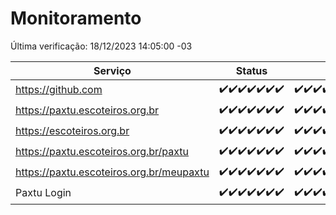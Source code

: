 # Monitoramento

Última verificação: 18/12/2023 14:05:00 -03

|Serviço|Status|Últimas 24h|
|---|---|---|
|https://github.com|<span title="2023-12-11: OK=24">✔️</span><span title="2023-12-12: OK=24">✔️</span><span title="2023-12-13: OK=24">✔️</span><span title="2023-12-14: OK=24">✔️</span><span title="2023-12-15: OK=24">✔️</span><span title="2023-12-16: OK=24">✔️</span><span title="2023-12-17: OK=18">✔️</span>|<span title="17/12/2023 15:07:00 -03 : 200">✔️</span><span title="17/12/2023 16:03:00 -03 : 200">✔️</span><span title="17/12/2023 17:06:00 -03 : 200">✔️</span><span title="17/12/2023 18:03:00 -03 : 200">✔️</span><span title="17/12/2023 19:04:00 -03 : 200">✔️</span><span title="17/12/2023 20:05:00 -03 : 200">✔️</span><span title="17/12/2023 21:32:00 -03 : 200">✔️</span><span title="17/12/2023 22:48:00 -03 : 200">✔️</span><span title="17/12/2023 23:21:00 -03 : 200">✔️</span><span title="18/12/2023 00:07:00 -03 : 200">✔️</span><span title="18/12/2023 01:08:00 -03 : 200">✔️</span><span title="18/12/2023 02:06:00 -03 : 200">✔️</span><span title="18/12/2023 03:09:00 -03 : 200">✔️</span><span title="18/12/2023 04:06:00 -03 : 200">✔️</span><span title="18/12/2023 05:09:00 -03 : 200">✔️</span><span title="18/12/2023 06:07:00 -03 : 200">✔️</span><span title="18/12/2023 07:07:00 -03 : 200">✔️</span><span title="18/12/2023 08:04:00 -03 : 200">✔️</span><span title="18/12/2023 09:11:00 -03 : 200">✔️</span><span title="18/12/2023 10:10:00 -03 : 200">✔️</span><span title="18/12/2023 11:06:00 -03 : 200">✔️</span><span title="18/12/2023 12:07:00 -03 : 200">✔️</span><span title="18/12/2023 13:07:00 -03 : 200">✔️</span><span title="18/12/2023 14:05:00 -03 : 200">✔️</span>|
|https://paxtu.escoteiros.org.br|<span title="2023-12-11: OK=24">✔️</span><span title="2023-12-12: OK=24">✔️</span><span title="2023-12-13: OK=24">✔️</span><span title="2023-12-14: OK=24">✔️</span><span title="2023-12-15: OK=24">✔️</span><span title="2023-12-16: OK=24">✔️</span><span title="2023-12-17: OK=18">✔️</span>|<span title="17/12/2023 15:07:00 -03 : 200">✔️</span><span title="17/12/2023 16:03:00 -03 : 200">✔️</span><span title="17/12/2023 17:06:00 -03 : 200">✔️</span><span title="17/12/2023 18:03:00 -03 : 200">✔️</span><span title="17/12/2023 19:04:00 -03 : 200">✔️</span><span title="17/12/2023 20:05:00 -03 : 200">✔️</span><span title="17/12/2023 21:32:00 -03 : 200">✔️</span><span title="17/12/2023 22:48:00 -03 : 200">✔️</span><span title="17/12/2023 23:21:00 -03 : 200">✔️</span><span title="18/12/2023 00:07:00 -03 : 200">✔️</span><span title="18/12/2023 01:08:00 -03 : 200">✔️</span><span title="18/12/2023 02:06:00 -03 : 200">✔️</span><span title="18/12/2023 03:09:00 -03 : 200">✔️</span><span title="18/12/2023 04:06:00 -03 : 200">✔️</span><span title="18/12/2023 05:09:00 -03 : 200">✔️</span><span title="18/12/2023 06:07:00 -03 : 200">✔️</span><span title="18/12/2023 07:07:00 -03 : 200">✔️</span><span title="18/12/2023 08:04:00 -03 : 200">✔️</span><span title="18/12/2023 09:11:00 -03 : 200">✔️</span><span title="18/12/2023 10:10:00 -03 : 200">✔️</span><span title="18/12/2023 11:06:00 -03 : 200">✔️</span><span title="18/12/2023 12:07:00 -03 : 200">✔️</span><span title="18/12/2023 13:07:00 -03 : 200">✔️</span><span title="18/12/2023 14:05:00 -03 : 200">✔️</span>|
|https://escoteiros.org.br|<span title="2023-12-11: OK=24">✔️</span><span title="2023-12-12: OK=24">✔️</span><span title="2023-12-13: OK=24">✔️</span><span title="2023-12-14: OK=24">✔️</span><span title="2023-12-15: OK=24">✔️</span><span title="2023-12-16: OK=24">✔️</span><span title="2023-12-17: OK=18">✔️</span>|<span title="17/12/2023 15:07:00 -03 : 200">✔️</span><span title="17/12/2023 16:03:00 -03 : 200">✔️</span><span title="17/12/2023 17:06:00 -03 : 200">✔️</span><span title="17/12/2023 18:03:00 -03 : 200">✔️</span><span title="17/12/2023 19:04:00 -03 : 200">✔️</span><span title="17/12/2023 20:05:00 -03 : 200">✔️</span><span title="17/12/2023 21:32:00 -03 : 200">✔️</span><span title="17/12/2023 22:48:00 -03 : 200">✔️</span><span title="17/12/2023 23:21:00 -03 : 200">✔️</span><span title="18/12/2023 00:07:00 -03 : 200">✔️</span><span title="18/12/2023 01:08:00 -03 : 200">✔️</span><span title="18/12/2023 02:06:00 -03 : 200">✔️</span><span title="18/12/2023 03:09:00 -03 : 200">✔️</span><span title="18/12/2023 04:06:00 -03 : 200">✔️</span><span title="18/12/2023 05:09:00 -03 : 200">✔️</span><span title="18/12/2023 06:07:00 -03 : 200">✔️</span><span title="18/12/2023 07:07:00 -03 : 200">✔️</span><span title="18/12/2023 08:05:00 -03 : 200">✔️</span><span title="18/12/2023 09:11:00 -03 : 200">✔️</span><span title="18/12/2023 10:10:00 -03 : 200">✔️</span><span title="18/12/2023 11:06:00 -03 : 200">✔️</span><span title="18/12/2023 12:07:00 -03 : 200">✔️</span><span title="18/12/2023 13:07:00 -03 : 200">✔️</span><span title="18/12/2023 14:05:00 -03 : 200">✔️</span>|
|https://paxtu.escoteiros.org.br/paxtu|<span title="2023-12-11: OK=24">✔️</span><span title="2023-12-12: OK=24">✔️</span><span title="2023-12-13: OK=24">✔️</span><span title="2023-12-14: OK=24">✔️</span><span title="2023-12-15: OK=24">✔️</span><span title="2023-12-16: OK=24">✔️</span><span title="2023-12-17: OK=18">✔️</span>|<span title="17/12/2023 15:07:00 -03 : 200">✔️</span><span title="17/12/2023 16:03:00 -03 : 200">✔️</span><span title="17/12/2023 17:06:00 -03 : 200">✔️</span><span title="17/12/2023 18:03:00 -03 : 200">✔️</span><span title="17/12/2023 19:04:00 -03 : 200">✔️</span><span title="17/12/2023 20:05:00 -03 : 200">✔️</span><span title="17/12/2023 21:32:00 -03 : 200">✔️</span><span title="17/12/2023 22:48:00 -03 : 200">✔️</span><span title="17/12/2023 23:21:00 -03 : 200">✔️</span><span title="18/12/2023 00:07:00 -03 : 200">✔️</span><span title="18/12/2023 01:08:00 -03 : 200">✔️</span><span title="18/12/2023 02:06:00 -03 : 200">✔️</span><span title="18/12/2023 03:09:00 -03 : 200">✔️</span><span title="18/12/2023 04:06:00 -03 : 200">✔️</span><span title="18/12/2023 05:09:00 -03 : 200">✔️</span><span title="18/12/2023 06:07:00 -03 : 200">✔️</span><span title="18/12/2023 07:07:00 -03 : 200">✔️</span><span title="18/12/2023 08:05:00 -03 : 200">✔️</span><span title="18/12/2023 09:11:00 -03 : 200">✔️</span><span title="18/12/2023 10:10:00 -03 : 200">✔️</span><span title="18/12/2023 11:06:00 -03 : 200">✔️</span><span title="18/12/2023 12:07:00 -03 : 200">✔️</span><span title="18/12/2023 13:07:00 -03 : 200">✔️</span><span title="18/12/2023 14:05:00 -03 : 200">✔️</span>|
|https://paxtu.escoteiros.org.br/meupaxtu|<span title="2023-12-11: OK=24">✔️</span><span title="2023-12-12: OK=24">✔️</span><span title="2023-12-13: OK=24">✔️</span><span title="2023-12-14: OK=24">✔️</span><span title="2023-12-15: OK=24">✔️</span><span title="2023-12-16: OK=24">✔️</span><span title="2023-12-17: OK=18">✔️</span>|<span title="17/12/2023 15:07:00 -03 : 200">✔️</span><span title="17/12/2023 16:03:00 -03 : 200">✔️</span><span title="17/12/2023 17:06:00 -03 : 200">✔️</span><span title="17/12/2023 18:03:00 -03 : 200">✔️</span><span title="17/12/2023 19:04:00 -03 : 200">✔️</span><span title="17/12/2023 20:05:00 -03 : 200">✔️</span><span title="17/12/2023 21:32:00 -03 : 200">✔️</span><span title="17/12/2023 22:48:00 -03 : 200">✔️</span><span title="17/12/2023 23:21:00 -03 : 200">✔️</span><span title="18/12/2023 00:07:00 -03 : 200">✔️</span><span title="18/12/2023 01:08:00 -03 : 200">✔️</span><span title="18/12/2023 02:06:00 -03 : 200">✔️</span><span title="18/12/2023 03:09:00 -03 : 200">✔️</span><span title="18/12/2023 04:06:00 -03 : 200">✔️</span><span title="18/12/2023 05:09:00 -03 : 200">✔️</span><span title="18/12/2023 06:07:00 -03 : 200">✔️</span><span title="18/12/2023 07:07:00 -03 : 200">✔️</span><span title="18/12/2023 08:05:00 -03 : 200">✔️</span><span title="18/12/2023 09:11:00 -03 : 200">✔️</span><span title="18/12/2023 10:10:00 -03 : 200">✔️</span><span title="18/12/2023 11:06:00 -03 : 200">✔️</span><span title="18/12/2023 12:07:00 -03 : 200">✔️</span><span title="18/12/2023 13:07:00 -03 : 200">✔️</span><span title="18/12/2023 14:05:00 -03 : 200">✔️</span>|
|Paxtu Login|<span title="2023-12-11: OK=24">✔️</span><span title="2023-12-12: OK=24">✔️</span><span title="2023-12-13: OK=24">✔️</span><span title="2023-12-14: OK=24">✔️</span><span title="2023-12-15: OK=24">✔️</span><span title="2023-12-16: OK=24">✔️</span><span title="2023-12-17: OK=18">✔️</span>|<span title="17/12/2023 15:07:00 -03 : 200">✔️</span><span title="17/12/2023 16:03:00 -03 : 200">✔️</span><span title="17/12/2023 17:06:00 -03 : 200">✔️</span><span title="17/12/2023 18:03:00 -03 : 200">✔️</span><span title="17/12/2023 19:04:00 -03 : 200">✔️</span><span title="17/12/2023 20:05:00 -03 : 200">✔️</span><span title="17/12/2023 21:32:00 -03 : 200">✔️</span><span title="17/12/2023 22:48:00 -03 : 200">✔️</span><span title="17/12/2023 23:21:00 -03 : 200">✔️</span><span title="18/12/2023 00:07:00 -03 : 200">✔️</span><span title="18/12/2023 01:08:00 -03 : 200">✔️</span><span title="18/12/2023 02:06:00 -03 : 200">✔️</span><span title="18/12/2023 03:09:00 -03 : 200">✔️</span><span title="18/12/2023 04:06:00 -03 : 200">✔️</span><span title="18/12/2023 05:09:00 -03 : 200">✔️</span><span title="18/12/2023 06:07:00 -03 : 200">✔️</span><span title="18/12/2023 07:07:00 -03 : 200">✔️</span><span title="18/12/2023 08:05:00 -03 : 200">✔️</span><span title="18/12/2023 09:11:00 -03 : 200">✔️</span><span title="18/12/2023 10:10:00 -03 : 200">✔️</span><span title="18/12/2023 11:06:00 -03 : 200">✔️</span><span title="18/12/2023 12:07:00 -03 : 200">✔️</span><span title="18/12/2023 13:07:00 -03 : 200">✔️</span><span title="18/12/2023 14:05:00 -03 : 200">✔️</span>|
